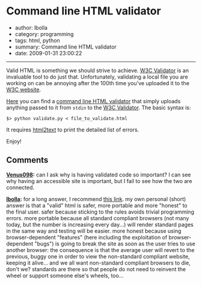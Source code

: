 # Command line HTML validator

- author: lbolla
- category: programming
- tags: html, python
- summary: Command line HTML validator
- date: 2009-01-31 23:00:22

----------------

Valid HTML is something we should strive to achieve. [W3C Validator][1] is an
invaluable tool to do just that. Unfortunately, validating a local file you are
working on can be annoying after the 100th time you've uploaded it to the [W3C
website][1].

[Here][2] you can find a [command line HTML validator][2] that
simply uploads anything passed to it from `stdin` to the [W3C Validator][1]. The
basic syntax is:

    $> python validate.py < file_to_validate.html

It requires [html2text][3] to print the detailed list of errors.

Enjoy!

   [1]: http://validator.w3.org/ (W3C Validator)
   [2]: https://raw.github.com/lbolla/junk/master/utils/w3c_validate.py (html validator)
   [3]: http://www.aaronsw.com/2002/html2text/ (html2text)
   [4]: http://validator.w3.org/docs/why.html

## Comments

**[Venus098](#56 "2009-04-12 02:20:49"):** can I ask why is having validated code so important? I can see why having an accessible site is important, but I fail to see how the two are connected.

**[lbolla](#57 "2009-04-12 11:48:20"):** for a long answer, I recommend [this link][4]. my own personal (short) answer is that a "valid" html is safer, more portable and more "honest" to the final user. safer because sticking to the rules avoids trivial programming errors. more portable because all standard compliant browsers (not many today, but the number is increasing every day...) will render standard pages in the same way and testing will be easier. more honest because using browser-dependent "features" (here including the exploitation of browser-dependent "bugs") is going to break the site as soon as the user tries to use another browser: the consequence is that the average user will revert to the previous, buggy one in order to view the non-standard compliant website, keeping it alive... and we all want non-standard compliant browsers to die, don't we? standards are there so that people do not need to reinvent the wheel or support someone else's wheels, too...

